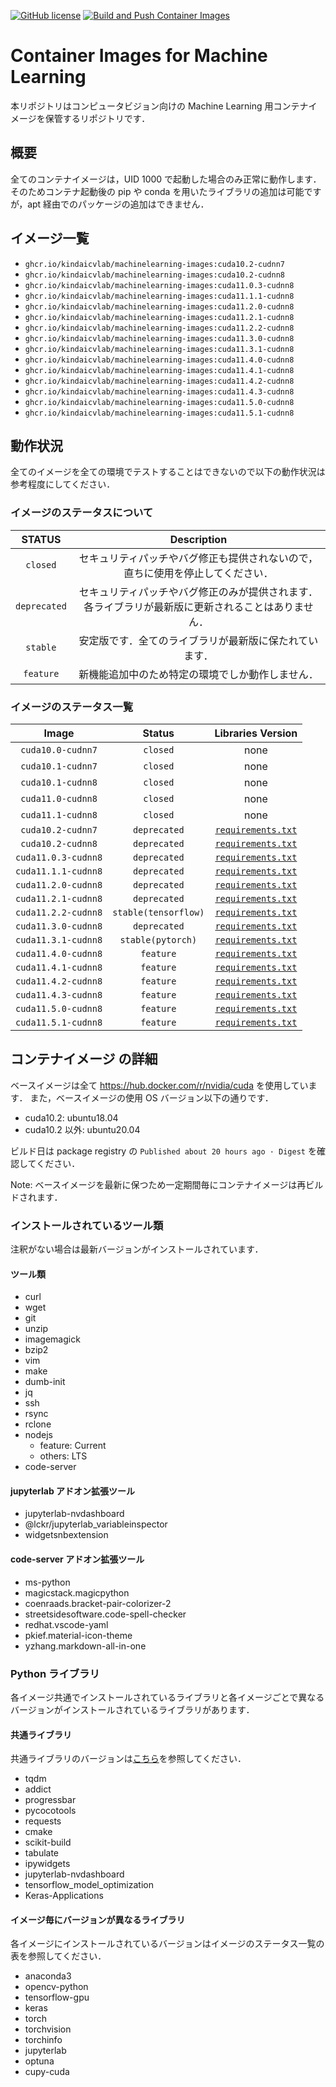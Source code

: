 [![GitHub license](https://img.shields.io/github/license/KindaiCVLAB/machinelearning-images?color=blue)](https://github.com/KindaiCVLAB/machinelearning-images/blob/master/LICENSE)
[![Build and Push Container Images](https://github.com/KindaiCVLAB/machinelearning-images/actions/workflows/build-push.yaml/badge.svg)](https://github.com/KindaiCVLAB/machinelearning-images/actions/workflows/build-push.yaml)

# Container Images for Machine Learning

本リポジトリはコンピュータビジョン向けの Machine Learning 用コンテナイメージを保管するリポジトリです．

## 概要

全てのコンテナイメージは，UID 1000 で起動した場合のみ正常に動作します．
そのためコンテナ起動後の pip や conda を用いたライブラリの追加は可能ですが，apt 経由でのパッケージの追加はできません．

## イメージ一覧

- `ghcr.io/kindaicvlab/machinelearning-images:cuda10.2-cudnn7`
- `ghcr.io/kindaicvlab/machinelearning-images:cuda10.2-cudnn8`
- `ghcr.io/kindaicvlab/machinelearning-images:cuda11.0.3-cudnn8`
- `ghcr.io/kindaicvlab/machinelearning-images:cuda11.1.1-cudnn8`
- `ghcr.io/kindaicvlab/machinelearning-images:cuda11.2.0-cudnn8`
- `ghcr.io/kindaicvlab/machinelearning-images:cuda11.2.1-cudnn8`
- `ghcr.io/kindaicvlab/machinelearning-images:cuda11.2.2-cudnn8`
- `ghcr.io/kindaicvlab/machinelearning-images:cuda11.3.0-cudnn8`
- `ghcr.io/kindaicvlab/machinelearning-images:cuda11.3.1-cudnn8`
- `ghcr.io/kindaicvlab/machinelearning-images:cuda11.4.0-cudnn8`
- `ghcr.io/kindaicvlab/machinelearning-images:cuda11.4.1-cudnn8`
- `ghcr.io/kindaicvlab/machinelearning-images:cuda11.4.2-cudnn8`
- `ghcr.io/kindaicvlab/machinelearning-images:cuda11.4.3-cudnn8`
- `ghcr.io/kindaicvlab/machinelearning-images:cuda11.5.0-cudnn8`
- `ghcr.io/kindaicvlab/machinelearning-images:cuda11.5.1-cudnn8`

## 動作状況

全てのイメージを全ての環境でテストすることはできないので以下の動作状況は参考程度にしてください．

### イメージのステータスについて

|    STATUS    | Description |
|:------------:|:-----------:|
|   `closed`   | セキュリティパッチやバグ修正も提供されないので，直ちに使用を停止してください．|
| `deprecated` | セキュリティパッチやバグ修正のみが提供されます．各ライブラリが最新版に更新されることはありません．|
|   `stable`   | 安定版です．全てのライブラリが最新版に保たれています．|
|   `feature`  | 新機能追加中のため特定の環境でしか動作しません．|

### イメージのステータス一覧

|        Image        |       Status       |                          Libraries Version                          |
|:-------------------:|:------------------:|:-------------------------------------------------------------------:|
|  `cuda10.0-cudnn7`  |      `closed`      |                                 none                                |
|  `cuda10.1-cudnn7`  |      `closed`      |                                 none                                |
|  `cuda10.1-cudnn8`  |      `closed`      |                                 none                                |
|  `cuda11.0-cudnn8`  |      `closed`      |                                 none                                |
|  `cuda11.1-cudnn8`  |      `closed`      |                                 none                                |
|  `cuda10.2-cudnn7`  |     `deprecated`   |  [`requirements.txt`](./versions/cuda10.2-cudnn7/requirements.txt)  |
|  `cuda10.2-cudnn8`  |     `deprecated`   |  [`requirements.txt`](./versions/cuda10.2-cudnn8/requirements.txt)  |
| `cuda11.0.3-cudnn8` |     `deprecated`   | [`requirements.txt`](./versions/cuda11.0.3-cudnn8/requirements.txt) |
| `cuda11.1.1-cudnn8` |     `deprecated`   | [`requirements.txt`](./versions/cuda11.1.1-cudnn8/requirements.txt) |
| `cuda11.2.0-cudnn8` |     `deprecated`   | [`requirements.txt`](./versions/cuda11.2.0-cudnn8/requirements.txt) |
| `cuda11.2.1-cudnn8` |     `deprecated`   | [`requirements.txt`](./versions/cuda11.2.1-cudnn8/requirements.txt) |
| `cuda11.2.2-cudnn8` |`stable(tensorflow)`| [`requirements.txt`](./versions/cuda11.2.2-cudnn8/requirements.txt) |
| `cuda11.3.0-cudnn8` |      `deprecated`  | [`requirements.txt`](./versions/cuda11.3.0-cudnn8/requirements.txt) |
| `cuda11.3.1-cudnn8` |`stable(pytorch)`   | [`requirements.txt`](./versions/cuda11.3.1-cudnn8/requirements.txt) |
| `cuda11.4.0-cudnn8` |      `feature`     | [`requirements.txt`](./versions/cuda11.4.0-cudnn8/requirements.txt) |
| `cuda11.4.1-cudnn8` |      `feature`     | [`requirements.txt`](./versions/cuda11.4.1-cudnn8/requirements.txt) |
| `cuda11.4.2-cudnn8` |      `feature`     | [`requirements.txt`](./versions/cuda11.4.2-cudnn8/requirements.txt) |
| `cuda11.4.3-cudnn8` |      `feature`     | [`requirements.txt`](./versions/cuda11.4.3-cudnn8/requirements.txt) |
| `cuda11.5.0-cudnn8` |      `feature`     | [`requirements.txt`](./versions/cuda11.5.0-cudnn8/requirements.txt) | 
| `cuda11.5.1-cudnn8` |      `feature`     | [`requirements.txt`](./versions/cuda11.5.1-cudnn8/requirements.txt) |

## コンテナイメージ の詳細

ベースイメージは全て https://hub.docker.com/r/nvidia/cuda を使用しています．
また，ベースイメージの使用 OS バージョン以下の通りです．

- cuda10.2: ubuntu18.04
- cuda10.2 以外: ubuntu20.04

ビルド日は package registry の `Published about 20 hours ago · Digest` を確認してください．

Note: ベースイメージを最新に保つため一定期間毎にコンテナイメージは再ビルドされます．

### インストールされているツール類
注釈がない場合は最新バージョンがインストールされています．

#### ツール類

- curl
- wget
- git
- unzip
- imagemagick
- bzip2
- vim
- make
- dumb-init
- jq
- ssh
- rsync
- rclone
- nodejs
  - feature: Current
  - others: LTS
- code-server

#### jupyterlab アドオン拡張ツール

- jupyterlab-nvdashboard
- @lckr/jupyterlab_variableinspector
- widgetsnbextension

#### code-server アドオン拡張ツール

- ms-python
- magicstack.magicpython
- coenraads.bracket-pair-colorizer-2
- streetsidesoftware.code-spell-checker
- redhat.vscode-yaml
- pkief.material-icon-theme
- yzhang.markdown-all-in-one


### Python ライブラリ
各イメージ共通でインストールされているライブラリと各イメージごとで異なるバージョンがインストールされているライブラリがあります．

#### 共通ライブラリ
共通ライブラリのバージョンは[こちら](./versions/common/requirements.txt)を参照してください．

- tqdm
- addict
- progressbar
- pycocotools
- requests
- cmake
- scikit-build
- tabulate
- ipywidgets
- jupyterlab-nvdashboard
- tensorflow_model_optimization
- Keras-Applications

#### イメージ毎にバージョンが異なるライブラリ
各イメージにインストールされているバージョンはイメージのステータス一覧の表を参照してください．

- anaconda3
- opencv-python
- tensorflow-gpu
- keras
- torch
- torchvision
- torchinfo
- jupyterlab
- optuna
- cupy-cuda
